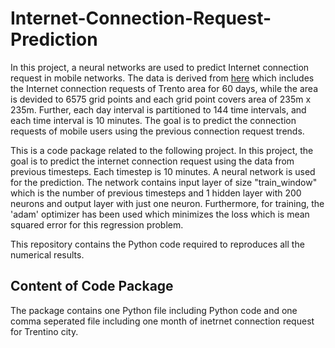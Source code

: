 # Internet-Connection-Request-Prediction
In this project, a neural networks are used to predict Internet connection request in mobile networks. The data is derived from [here](https://www.researchgate.net/publication/283432987_A_multi-source_dataset_of_urban_life_in_the_city_of_Milan_and_the_Province_of_Trentino/citations) which includes the Internet connection requests of Trento area for 60 days, while the area is devided to 6575 grid points and each grid point covers area of 235m x 235m. Further, each day interval is partitioned to 144 time intervals, and each time interval is 10 minutes. The goal is to predict the connection requests of mobile users using the previous connection request trends. 

This is a code package related to the following project. In this project, the goal is to predict the internet connection request using the data from previous timesteps. Each timestep is 10 minutes. A neural network is used for the prediction. The network contains input layer of size "train_window" which is the number of previous timesteps and 1 hidden layer with 200 neurons and output layer with just one neuron. Furthermore, for training, the 'adam' optimizer has been used which minimizes the loss which is mean squared error for this regression problem.

This repository contains the Python code required to reproduces all the numerical results.

## Content of Code Package
The package contains one Python file including Python code and one comma seperated file including one month of inetrnet connection request for Trentino city.
